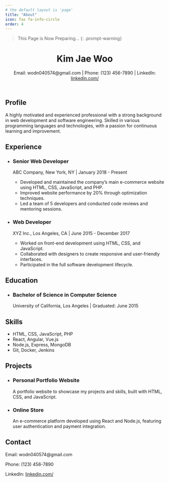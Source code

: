 ```yaml
---
# the default layout is 'page'
title: "About"
icon: fas fa-info-circle
order: 4
---
```


> This Page is Now Preparing...
{: .prompt-warning}

<head>
    <meta charset="UTF-8">
    <meta name="viewport" content="width=device-width, initial-scale=1.0">
</head>

<body>
    <div class="container">
        <header>
            <h1>Kim Jae Woo</h1>
            <p>Email: wodn040574@gmail.com | Phone: (123) 456-7890 | LinkedIn: <a
                    href="https://linkedin.com/">linkedin.com/</a></p>
        </header>
        <section>
            <h2>Profile</h2>
            <p>A highly motivated and experienced professional with a strong background in web development and software
                engineering. Skilled in various programming languages and technologies, with a passion for continuous
                learning and improvement.</p>
        </section>
        <section>
            <h2>Experience</h2>
            <ul>
                <li>
                    <h3>Senior Web Developer</h3>
                    <p>ABC Company, New York, NY | January 2018 - Present</p>
                    <ul>
                        <li>Developed and maintained the company’s main e-commerce website using HTML, CSS, JavaScript,
                            and PHP.</li>
                        <li>Improved website performance by 20% through optimization techniques.</li>
                        <li>Led a team of 5 developers and conducted code reviews and mentoring sessions.</li>
                    </ul>
                </li>
                <li>
                    <h3>Web Developer</h3>
                    <p>XYZ Inc., Los Angeles, CA | June 2015 - December 2017</p>
                    <ul>
                        <li>Worked on front-end development using HTML, CSS, and JavaScript.</li>
                        <li>Collaborated with designers to create responsive and user-friendly interfaces.</li>
                        <li>Participated in the full software development lifecycle.</li>
                    </ul>
                </li>
            </ul>
        </section>
        <section>
            <h2>Education</h2>
            <ul>
                <li>
                    <h3>Bachelor of Science in Computer Science</h3>
                    <p>University of California, Los Angeles | Graduated: June 2015</p>
                </li>
            </ul>
        </section>
        <section>
            <h2>Skills</h2>
            <ul>
                <li>HTML, CSS, JavaScript, PHP</li>
                <li>React, Angular, Vue.js</li>
                <li>Node.js, Express, MongoDB</li>
                <li>Git, Docker, Jenkins</li>
            </ul>
        </section>
        <section>
            <h2>Projects</h2>
            <ul>
                <li>
                    <h3>Personal Portfolio Website</h3>
                    <p>A portfolio website to showcase my projects and skills, built with HTML, CSS, and JavaScript.</p>
                </li>
                <li>
                    <h3>Online Store</h3>
                    <p>An e-commerce platform developed using React and Node.js, featuring user authentication and
                        payment integration.</p>
                </li>
            </ul>
        </section>
        <section>
            <h2>Contact</h2>
            <p>Email: wodn040574@gmail.com</p>
            <p>Phone: (123) 456-7890</p>
            <p>LinkedIn: <a href="https://linkedin.com/">linkedin.com/</a></p>
        </section>
    </div>
</body>